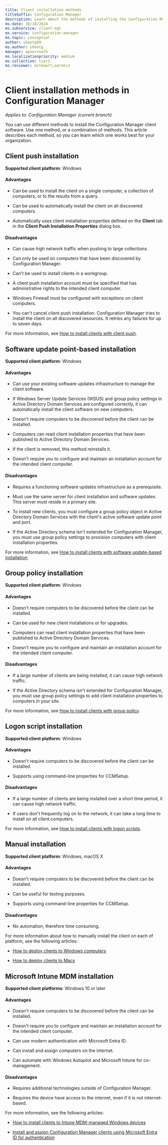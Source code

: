 ```yaml
---
title: Client installation methods
titleSuffix: Configuration Manager
description: Learn about the methods of installing the Configuration Manager client.
ms.date: 10/18/2024
ms.subservice: client-mgt
ms.service: configuration-manager
ms.topic: conceptual
author: sheetg09
ms.author: sheetg
manager: apoorvseth
ms.localizationpriority: medium
ms.collection: tier3
ms.reviewer: mstewart,aaroncz 
---
```


# Client installation methods in Configuration Manager

*Applies to: Configuration Manager (current branch)*

You can use different methods to install the Configuration Manager client software. Use one method, or a combination of methods. This article describes each method, so you can learn which one works best for your organization.  

## Client push installation  

**Supported client platform**: Windows  

#### Advantages  

-   Can be used to install the client on a single computer, a collection of computers, or to the results from a query.  

-   Can be used to automatically install the client on all discovered computers.  

-   Automatically uses client installation properties defined on the **Client** tab in the **Client Push Installation Properties** dialog box.  

#### Disadvantages  

-   Can cause high network traffic when pushing to large collections.  

-   Can only be used on computers that have been discovered by Configuration Manager.  

-   Can't be used to install clients in a workgroup.  

-   A client push installation account must be specified that has administrative rights to the intended client computer.  

-   Windows Firewall must be configured with exceptions on client computers.   

-   You can't cancel client push installation. Configuration Manager tries to install the client on all discovered resources. It retries any failures for up to seven days.  

For more information, see [How to install clients with client push](../deploy-clients-to-windows-computers.md#BKMK_ClientPush).  



## Software update point-based installation  

**Supported client platform**: Windows  

#### Advantages  

-   Can use your existing software updates infrastructure to manage the client software.  

-   If Windows Server Update Services (WSUS) and group policy settings in Active Directory Domain Services are configured correctly, it can automatically install the client software on new computers.  

-   Doesn't require computers to be discovered before the client can be installed.  

-   Computers can read client installation properties that have been published to Active Directory Domain Services.  

-   If the client is removed, this method reinstalls it.  

-   Doesn't require you to configure and maintain an installation account for the intended client computer.  

#### Disadvantages  

-   Requires a functioning software updates infrastructure as a prerequisite.  

-   Must use the same server for client installation and software updates. This server must reside in a primary site.  

-   To install new clients, you must configure a group policy object in Active Directory Domain Services with the client's active software update point and port.  

-   If the Active Directory schema isn't extended for Configuration Manager, you must use group policy settings to provision computers with client installation properties.  

For more information, see [How to install clients with software update-based installation](../deploy-clients-to-windows-computers.md#BKMK_ClientSUP).  



## Group policy installation  

**Supported client platform**: Windows  

#### Advantages  

-   Doesn't require computers to be discovered before the client can be installed.  

-   Can be used for new client installations or for upgrades.  

-   Computers can read client installation properties that have been published to Active Directory Domain Services.  

-   Doesn't require you to configure and maintain an installation account for the intended client computer.  

#### Disadvantages  

-   If a large number of clients are being installed, it can cause high network traffic.  

-   If the Active Directory schema isn't extended for Configuration Manager, you must use group policy settings to add client installation properties to computers in your site.  

For more information, see [How to install clients with group policy](../deploy-clients-to-windows-computers.md#BKMK_ClientGP).  



## Logon script installation  

**Supported client platform**: Windows  

#### Advantages  

-   Doesn't require computers to be discovered before the client can be installed.  

-   Supports using command-line properties for CCMSetup.  

#### Disadvantages  

-   If a large number of clients are being installed over a short time period, it can cause high network traffic.  

-   If users don't frequently log on to the network, it can take a long time to install on all client computers.  

For more information, see [How to install clients with logon scripts](../deploy-clients-to-windows-computers.md#BKMK_ClientLogonScript).  



## Manual installation  

**Supported client platform**: Windows, macOS X  

#### Advantages  

-   Doesn't require computers to be discovered before the client can be installed.  

-   Can be useful for testing purposes.  

-   Supports using command-line properties for CCMSetup.  

#### Disadvantages  

-   No automation, therefore time consuming.  

For more information about how to manually install the client on each of platform, see the following articles:  

-   [How to deploy clients to Windows computers](../deploy-clients-to-windows-computers.md#BKMK_Manual)  

-   [How to deploy clients to Macs](../deploy-clients-to-macs.md)  



## Microsoft Intune MDM installation

**Supported client platforms**: Windows 10 or later

#### Advantages  

-   Doesn't require computers to be discovered before the client can be installed.  

-   Doesn't require you to configure and maintain an installation account for the intended client computer.  

-   Can use modern authentication with Microsoft Entra ID.  

-   Can install and assign computers on the internet.  

-   Can automate with Windows Autopilot and Microsoft Intune for co-management.  

#### Disadvantages

- Requires additional technologies outside of Configuration Manager.

- Requires the device have access to the internet, even if it is not internet-based.

For more information, see the following articles:

- [How to install clients to Intune MDM-managed Windows devices](../deploy-clients-to-windows-computers.md#bkmk_mdm)

- [Install and assign Configuration Manager clients using Microsoft Entra ID for authentication](../deploy-clients-cmg-azure.md)
